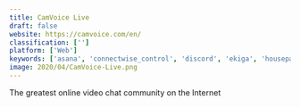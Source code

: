 ```yaml
---
title: CamVoice Live
draft: false 
website: https://camvoice.com/en/
classification: ['']
platform: ['Web']
keywords: ['asana', 'connectwise_control', 'discord', 'ekiga', 'houseparty', 'jitsi', 'miranda_ng', 'mumble', 'raidcall', 'riot.im', 'signal', 'slack', 'tango', 'teamviewer', 'ventrilo', 'viber', 'vivox', 'whatsapp', 'wire', 'zello', 'join.me']
image: 2020/04/CamVoice-Live.png
---
```

The greatest online video chat community on the Internet
